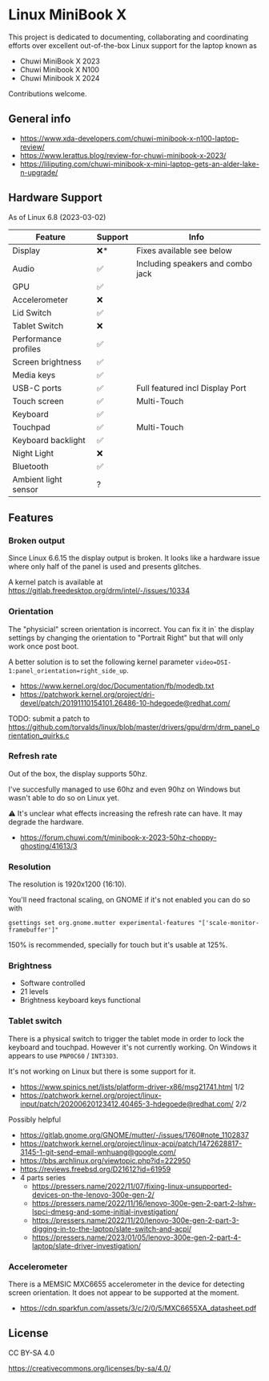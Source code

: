 # Linux MiniBook X

This project is dedicated to documenting, collaborating and coordinating efforts over excellent out-of-the-box Linux support for the laptop known as

* Chuwi MiniBook X 2023
* Chuwi Minibook X N100
* Chuwi Minibook X 2024

Contributions welcome.

## General info

* https://www.xda-developers.com/chuwi-minibook-x-n100-laptop-review/
* https://www.lerattus.blog/review-for-chuwi-minibook-x-2023/
* https://liliputing.com/chuwi-minibook-x-mini-laptop-gets-an-alder-lake-n-upgrade/

## Hardware Support

As of Linux 6.8 (2023-03-02)

| Feature              | Support | Info |
|----------------------|---------|------|
| Display              | ❌*     | Fixes available see below |
| Audio                | ✅      | Including speakers and combo jack     |
| GPU                  | ✅      |      |
| Accelerometer        | ❌      |      |
| Lid Switch           | ✅      |      |
| Tablet Switch        | ❌      |      |
| Performance profiles | ✅      |      |
| Screen brightness    | ✅      |      |
| Media keys           | ✅      |      |
| USB-C ports          | ✅      | Full featured incl Display Port     |
| Touch screen         | ✅      | Multi-Touch     |
| Keyboard             | ✅      |      |
| Touchpad             | ✅      | Multi-Touch |
| Keyboard backlight   | ✅      | |
| Night Light          | ❌      |
| Bluetooth            | ✅      | |
| Ambient light sensor | ?       | |

## Features

### Broken output

Since Linux 6.6.15 the display output is broken. It looks like a hardware issue where only half of the panel is used and presents glitches.

A kernel patch is available at https://gitlab.freedesktop.org/drm/intel/-/issues/10334

### Orientation

The "physicial" screen orientation is incorrect. You can fix it in` the display settings by changing the orientation to "Portrait Right" but that will only work once post boot.

A better solution is to set the following kernel parameter `video=DSI-1:panel_orientation=right_side_up`.

* https://www.kernel.org/doc/Documentation/fb/modedb.txt
* https://patchwork.kernel.org/project/dri-devel/patch/20191110154101.26486-10-hdegoede@redhat.com/

TODO: submit a patch to https://github.com/torvalds/linux/blob/master/drivers/gpu/drm/drm_panel_orientation_quirks.c

### Refresh rate

Out of the box, the display supports 50hz.

I've succesfully managed to use 60hz and even 90hz on Windows but wasn't able to do so on Linux yet.

⚠️ It's unclear what effects increasing the refresh rate can have. It may degrade the hardware.

* https://forum.chuwi.com/t/minibook-x-2023-50hz-choppy-ghosting/41613/3

### Resolution

The resolution is 1920x1200 (16:10).

You'll need fractonal scaling, on GNOME if it's not enabled you can do so with

`gsettings set org.gnome.mutter experimental-features "['scale-monitor-framebuffer']"`

150% is recommended, specially for touch but it's usable at 125%.

### Brightness

* Software controlled
* 21 levels
* Brightness keyboard keys functional

### Tablet switch

There is a physical switch to trigger the tablet mode in order to lock the keyboard and touchpad.
However it's not currently working. On Windows it appears to use `PNP0C60` / `INT33D3`.

It's not working on Linux but there is some support for it.

* https://www.spinics.net/lists/platform-driver-x86/msg21741.html 1/2
* https://patchwork.kernel.org/project/linux-input/patch/20200620123412.40465-3-hdegoede@redhat.com/ 2/2


Possibly helpful

* https://gitlab.gnome.org/GNOME/mutter/-/issues/1760#note_1102837
* https://patchwork.kernel.org/project/linux-acpi/patch/1472628817-3145-1-git-send-email-wnhuang@google.com/
* https://bbs.archlinux.org/viewtopic.php?id=222950
* https://reviews.freebsd.org/D21612?id=61959
* 4 parts series
  * https://pressers.name/2022/11/07/fixing-linux-unsupported-devices-on-the-lenovo-300e-gen-2/
  * https://pressers.name/2022/11/16/lenovo-300e-gen-2-part-2-lshw-lspci-dmesg-and-some-initial-investigation/
  * https://pressers.name/2022/11/20/lenovo-300e-gen-2-part-3-digging-in-to-the-laptop/slate-switch-and-acpi/
  * https://pressers.name/2023/01/05/lenovo-300e-gen-2-part-4-laptop/slate-driver-investigation/

### Accelerometer 

There is a MEMSIC MXC6655 accelerometer in the device for detecting screen orientation.
It does not appear to be supported at the moment.

* https://cdn.sparkfun.com/assets/3/c/2/0/5/MXC6655XA_datasheet.pdf

## License

CC BY-SA 4.0 

https://creativecommons.org/licenses/by-sa/4.0/